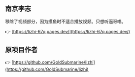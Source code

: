 ## 南京李志

移除了视频部分，因为摸鱼时不适合播放视频。只想听逼哥唱。

:point_right: [https://lizhi-67q.pages.dev/](https://lizhi-67q.pages.dev/)

## 原项目作者
:point_right: [https://github.com/GoldSubmarine/lizhi](https://github.com/GoldSubmarine/lizhi)
